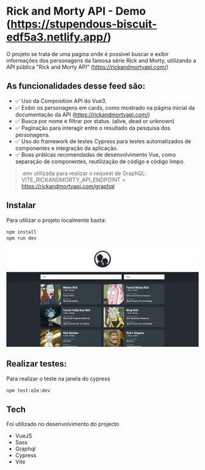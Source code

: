 # Rick and Morty API - Demo (https://stupendous-biscuit-edf5a3.netlify.app/) 
O projeto se trata de uma pagina onde é possivel buscar e exibir informações dos personagens da famosa série Rick and Morty, utilizando a API pública "Rick and Morty API" (https://rickandmortyapi.com/)

## As funcionalidades desse feed são:
- :white_check_mark: Uso da Composition API do Vue3.
- :white_check_mark: Exibir os personagens em cards, como mostrado na página inicial da documentação da API (https://rickandmortyapi.com/)
- :white_check_mark: Busca por nome e filtrar por status. (alive, dead or unknown)
- :white_check_mark: Paginação para interagir entre o resultado da pesquisa dos personagens.
- :white_check_mark: Uso do framework de testes Cypress para testes automatizados de componentes e integração da aplicação.
- :white_check_mark: Boas práticas recomendadas de desenvolvimento Vue, como separação de componentes, reutilização de código e código limpo.
> .env utilizada para realizar o request de GraphQL: VITE_RICKANDMORTY_API_ENDPOINT = https://rickandmortyapi.com/graphql

## Instalar
Para utilizar o projeto localmente basta:
```sh
npm install
npm run dev
```
![Desktop](https://github.com/franz-weberp/rick-and-morty-api/blob/main/public/desktop.png)

## Realizar testes:
Para realizar o teste na janela do cypress
```sh
npm test:e2e:dev
```

## Tech
Foi utilizado no desenvolvimento do projecto 

- VueJS
- Sass
- Graphql
- Cypress
- Vite
